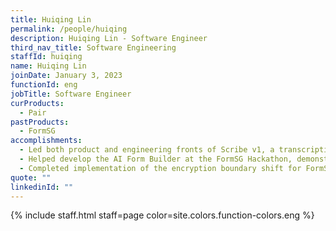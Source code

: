 ```yaml
---
title: Huiqing Lin
permalink: /people/huiqing
description: Huiqing Lin - Software Engineer
third_nav_title: Software Engineering
staffId: huiqing
name: Huiqing Lin
joinDate: January 3, 2023
functionId: eng
jobTitle: Software Engineer
curProducts:
  - Pair
pastProducts:
  - FormSG
accomplishments:
  - Led both product and engineering fronts of Scribe v1, a transcription tool explored for the use cases of progress notes for medical social workers and generating meeting minutes for secretariat meetings, and this set the foundation for Noms and Scribe v2 at H4PG’24.
  - Helped develop the AI Form Builder at the FormSG Hackathon, demonstrating innovative use of LLMs in form building, which laid the groundwork for future development at H4PG’24 and beyond.
  - Completed implementation of the encryption boundary shift for FormSG, enhancing system security against malicious files.
quote: ""
linkedinId: ""
---
```


{% include staff.html staff=page color=site.colors.function-colors.eng %}
